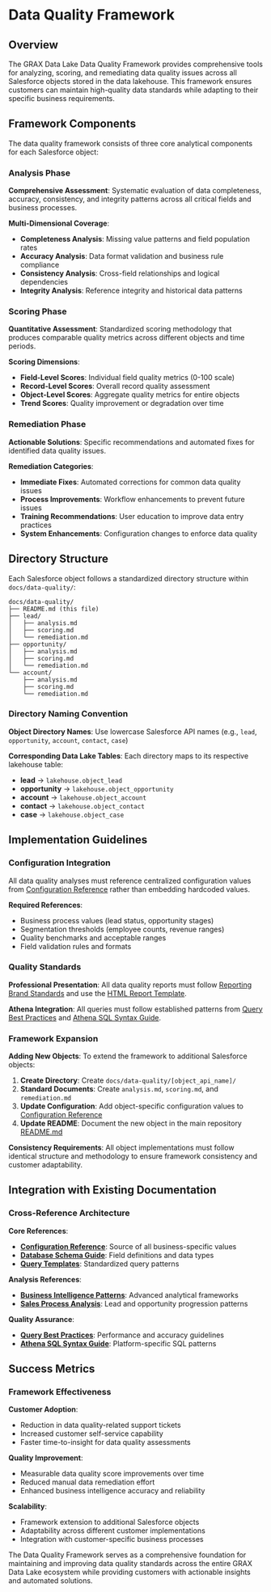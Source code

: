 # Data Quality Framework

## Overview

The GRAX Data Lake Data Quality Framework provides comprehensive tools for analyzing, scoring, and remediating data quality issues across all Salesforce objects stored in the data lakehouse. This framework ensures customers can maintain high-quality data standards while adapting to their specific business requirements.

## Framework Components

The data quality framework consists of three core analytical components for each Salesforce object:

### Analysis Phase

**Comprehensive Assessment**: Systematic evaluation of data completeness, accuracy, consistency, and integrity patterns across all critical fields and business processes.

**Multi-Dimensional Coverage**:

- **Completeness Analysis**: Missing value patterns and field population rates
- **Accuracy Analysis**: Data format validation and business rule compliance  
- **Consistency Analysis**: Cross-field relationships and logical dependencies
- **Integrity Analysis**: Reference integrity and historical data patterns

### Scoring Phase

**Quantitative Assessment**: Standardized scoring methodology that produces comparable quality metrics across different objects and time periods.

**Scoring Dimensions**:

- **Field-Level Scores**: Individual field quality metrics (0-100 scale)
- **Record-Level Scores**: Overall record quality assessment
- **Object-Level Scores**: Aggregate quality metrics for entire objects
- **Trend Scores**: Quality improvement or degradation over time

### Remediation Phase

**Actionable Solutions**: Specific recommendations and automated fixes for identified data quality issues.

**Remediation Categories**:

- **Immediate Fixes**: Automated corrections for common data quality issues
- **Process Improvements**: Workflow enhancements to prevent future issues
- **Training Recommendations**: User education to improve data entry practices
- **System Enhancements**: Configuration changes to enforce data quality

## Directory Structure

Each Salesforce object follows a standardized directory structure within `docs/data-quality/`:

```
docs/data-quality/
├── README.md (this file)
├── lead/
│   ├── analysis.md
│   ├── scoring.md
│   └── remediation.md
├── opportunity/
│   ├── analysis.md
│   ├── scoring.md
│   └── remediation.md
└── account/
    ├── analysis.md
    ├── scoring.md
    └── remediation.md
```

### Directory Naming Convention

**Object Directory Names**: Use lowercase Salesforce API names (e.g., `lead`, `opportunity`, `account`, `contact`, `case`)

**Corresponding Data Lake Tables**: Each directory maps to its respective lakehouse table:

- **lead** → `lakehouse.object_lead`
- **opportunity** → `lakehouse.object_opportunity`  
- **account** → `lakehouse.object_account`
- **contact** → `lakehouse.object_contact`
- **case** → `lakehouse.object_case`

## Implementation Guidelines

### Configuration Integration

All data quality analyses must reference centralized configuration values from [Configuration Reference](../core-reference/configuration-reference.md) rather than embedding hardcoded values.

**Required References**:

- Business process values (lead status, opportunity stages)
- Segmentation thresholds (employee counts, revenue ranges)
- Quality benchmarks and acceptable ranges
- Field validation rules and formats

### Quality Standards

**Professional Presentation**: All data quality reports must follow [Reporting Brand Standards](../advanced-topics/reporting-brand-standards.md) and use the [HTML Report Template](../advanced-topics/html-report-template.md).

**Athena Integration**: All queries must follow established patterns from [Query Best Practices](../query-guidance/query-best-practices.md) and [Athena SQL Syntax Guide](../query-guidance/athena-sql-syntax-guide.md).

### Framework Expansion

**Adding New Objects**: To extend the framework to additional Salesforce objects:

1. **Create Directory**: Create `docs/data-quality/[object_api_name]/`
1. **Standard Documents**: Create `analysis.md`, `scoring.md`, and `remediation.md`
1. **Update Configuration**: Add object-specific configuration values to [Configuration Reference](../core-reference/configuration-reference.md)
1. **Update README**: Document the new object in the main repository [README.md](../../README.md)

**Consistency Requirements**: All object implementations must follow identical structure and methodology to ensure framework consistency and customer adaptability.

## Integration with Existing Documentation

### Cross-Reference Architecture

**Core References**:

- **[Configuration Reference](../core-reference/configuration-reference.md)**: Source of all business-specific values
- **[Database Schema Guide](../core-reference/database-schema-guide.md)**: Field definitions and data types
- **[Query Templates](../query-guidance/query-templates.md)**: Standardized query patterns

**Analysis References**:

- **[Business Intelligence Patterns](../analysis-patterns/business-intelligence-patterns.md)**: Advanced analytical frameworks
- **[Sales Process Analysis](../analysis-patterns/sales-process-analysis.md)**: Lead and opportunity progression patterns

**Quality Assurance**:

- **[Query Best Practices](../query-guidance/query-best-practices.md)**: Performance and accuracy guidelines
- **[Athena SQL Syntax Guide](../query-guidance/athena-sql-syntax-guide.md)**: Platform-specific SQL patterns

## Success Metrics

### Framework Effectiveness

**Customer Adoption**:

- Reduction in data quality-related support tickets
- Increased customer self-service capability
- Faster time-to-insight for data quality assessments

**Quality Improvement**:

- Measurable data quality score improvements over time
- Reduced manual data remediation effort
- Enhanced business intelligence accuracy and reliability

**Scalability**:

- Framework extension to additional Salesforce objects
- Adaptability across different customer implementations
- Integration with customer-specific business processes

The Data Quality Framework serves as a comprehensive foundation for maintaining and improving data quality standards across the entire GRAX Data Lake ecosystem while providing customers with actionable insights and automated solutions.
